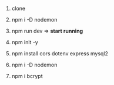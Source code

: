 1. clone<br>
2. npm i -D nodemon<br>
3. npm run dev => **start running**<br>

1. npm init -y 
2. npm install cors dotenv express mysql2
3. npm i -D nodemon
4. npm i bcrypt 
